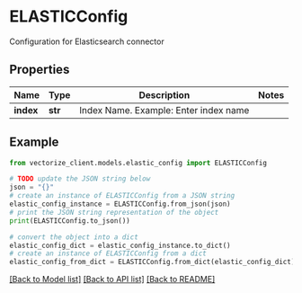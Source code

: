 # ELASTICConfig

Configuration for Elasticsearch connector

## Properties

Name | Type | Description | Notes
------------ | ------------- | ------------- | -------------
**index** | **str** | Index Name. Example: Enter index name | 

## Example

```python
from vectorize_client.models.elastic_config import ELASTICConfig

# TODO update the JSON string below
json = "{}"
# create an instance of ELASTICConfig from a JSON string
elastic_config_instance = ELASTICConfig.from_json(json)
# print the JSON string representation of the object
print(ELASTICConfig.to_json())

# convert the object into a dict
elastic_config_dict = elastic_config_instance.to_dict()
# create an instance of ELASTICConfig from a dict
elastic_config_from_dict = ELASTICConfig.from_dict(elastic_config_dict)
```
[[Back to Model list]](../README.md#documentation-for-models) [[Back to API list]](../README.md#documentation-for-api-endpoints) [[Back to README]](../README.md)


